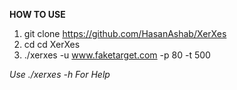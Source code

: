 **HOW TO USE**
1. git clone https://github.com/HasanAshab/XerXes
2. cd cd XerXes
3. ./xerxes -u www.faketarget.com -p 80 -t 500

*Use ./xerxes -h For Help*
